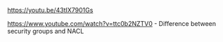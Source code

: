 https://youtu.be/43tIX7901Gs

https://www.youtube.com/watch?v=ttc0b2NZTV0 - Difference between security groups and NACL

